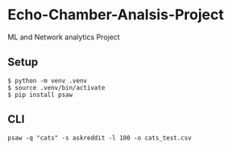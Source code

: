 # Echo-Chamber-Analsis-Project
ML and Network analytics Project

## Setup


```
$ python -m venv .venv
$ source .venv/bin/activate
$ pip install psaw
```

## CLI
```
psaw -q "cats" -s askreddit -l 100 -o cats_test.csv
```